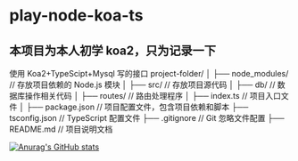 <!--
 * @Author: Yongxin Donald
 * @Date: 2024-03-16 17:11:13
 * @LastEditors: Yongxin Donald
 * @LastEditTime: 2024-03-18 11:43:34
 * @FilePath: \fontback\README.md
 * @Description:
 * Copyright (c) 2024 by Donald/Yongxin, All Rights Reserved.
-->

# play-node-koa-ts

## 本项目为本人初学 koa2，只为记录一下

使用 Koa2+TypeScipt+Mysql 写的接口
project-folder/
│
├── node_modules/ // 存放项目依赖的 Node.js 模块
│
├── src/ // 存放项目源代码
│ ├── db/ // 数据库操作相关代码
│ ├── routes/ // 路由处理程序
│ ├── index.ts // 项目入口文件
│
├── package.json // 项目配置文件，包含项目依赖和脚本
├── tsconfig.json // TypeScript 配置文件
├── .gitignore // Git 忽略文件配置
├── README.md // 项目说明文档

[![Anurag's GitHub stats](https://github-readme-stats.vercel.app/api?username=Yangzongtai)](https://github.com/Yangzongtai/github-readme-stats)
